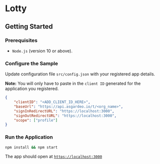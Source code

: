 # Lotty

## Getting Started

### Prerequisites
-   `Node.js` (version 10 or above).

### Configure the Sample

Update configuration file `src/config.json` with your registered app details.

**Note:** You will only have to paste in the `client ID` generated for the application you registered.

```json
{
    "clientID": "<ADD_CLIENT_ID_HERE>",
    "baseUrl": "https://api.asgardeo.io/t/<org_name>",
    "signInRedirectURL": "https://localhost:3000",
    "signOutRedirectURL": "https://localhost:3000",
    "scope": ["profile"]
}
```

### Run the Application

```bash
npm install && npm start
```
The app should open at [`https://localhost:3000`](https://localhost:3000)


